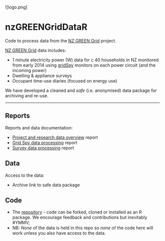 ![logo.png]

# nzGREENGridDataR
Code to process data from the [NZ GREEN Grid](https://www.otago.ac.nz/centre-sustainability/research/energy/otago050285.html) project.

[NZ GREEN Grid](https://www.otago.ac.nz/centre-sustainability/research/energy/otago050285.html) data includes:

 * 1 minute electricity power (W) data for c 40 households in NZ monitored from early 2014 using [gridSpy](https://gridspy.com/) monitors on each power circuit (and the incoming power)
 * Dwelling & appliance surveys
 * Occupant time-use diaries (focused on energy use)

 
We have developed a cleaned and _safe_ (i.e. anonymised) data package for archiving and re-use.

----

## Reports

Reports and data documentation:

 * [Project and research data overview](ggOverviewReport.html) report
 * [Grid Spy data processing](gridSpy1mProcessingReport.html) report
 * [Survey data processing](surveyProcessingReport.html) report
 
## Data

Access to the data:

 * Archive link to safe data package

## Code

 * The [repository](https://github.com/dataknut/nzGREENGridDataR) - code can be forked, cloned or installed as an R package. We encourage feedback and contributions but inevitably #YMMV;
 * NB: *None* of the data is held in this repo so *none* of the code here will work unless you also have access to the data. 